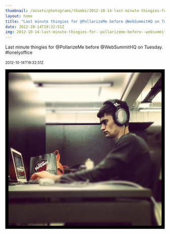```yaml
---
thumbnail: /assets/photograms/thumbs/2012-10-14-last-minute-thingies-for--pollarizeme-before--websummithq-on-tuesday---lonelyoffice.jpg
layout: home
title: "Last minute thingies for @PollarizeMe before @WebSummitHQ on Tuesday. #lonelyoffice"
date: 2012-10-14T19:32:51Z
img: 2012-10-14-last-minute-thingies-for--pollarizeme-before--websummithq-on-tuesday---lonelyoffice.jpg
---
```


Last minute thingies for @PollarizeMe before @WebSummitHQ on Tuesday. #lonelyoffice

<small>2012-10-14T19:32:51Z</small>

![Last minute thingies for @PollarizeMe before @WebSummitHQ on Tuesday. #lonelyoffice](/assets/photograms/original/2012-10-14-last-minute-thingies-for--pollarizeme-before--websummithq-on-tuesday---lonelyoffice.jpg)
